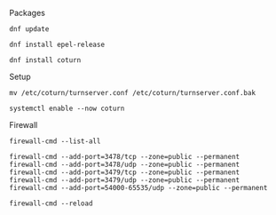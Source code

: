 Packages

```
dnf update
```

```
dnf install epel-release
```

```
dnf install coturn
```

Setup

```
mv /etc/coturn/turnserver.conf /etc/coturn/turnserver.conf.bak
```

```
systemctl enable --now coturn
```

Firewall

```
firewall-cmd --list-all
```

```
firewall-cmd --add-port=3478/tcp --zone=public --permanent
firewall-cmd --add-port=3478/udp --zone=public --permanent
firewall-cmd --add-port=3479/tcp --zone=public --permanent
firewall-cmd --add-port=3479/udp --zone=public --permanent
firewall-cmd --add-port=54000-65535/udp --zone=public --permanent
```

```
firewall-cmd --reload
```
